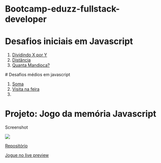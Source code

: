 # Bootcamp-eduzz-fullstack-developer


# Desafios iniciais em Javascript
<ol>
<li><a  href = "javascript/desafios/Dividindo X por Y.js">Dividindo X por Y</a></li>
<li><a href = "javascript/desafios/distancia.js">Distância</a></li>
<li><a href = "javascript/desafios/quantamandioca.js">Quanta Mandioca?</a></li>
</ol>
# Desafios médios em javascript
<ol>
<li><a  href = "javascript/desafios/soma.js">Soma</a></li>
<li><a href = "javascript/desafios/Visita na feira.js">Visita na feira</a></li>
<li><a href = "javascript/desafios/"></a></li>
</ol>

# Projeto: Jogo da memória Javascript

<p>Screenshot</p>
<img src = "#">

<a href = "github.com/nivandosoares/javscript-memory-game">Repositório</a>

<a href = "javascript-memory-game.vercel.app">Jogue no live preview</a>